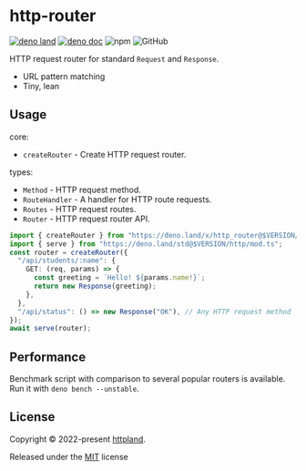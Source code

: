 # http-router

[![deno land](http://img.shields.io/badge/available%20on-deno.land/x-lightgrey.svg?logo=deno)](https://deno.land/x/http_router)
[![deno doc](https://doc.deno.land/badge.svg)](https://doc.deno.land/https/deno.land/x/http_router/mod.ts)
![npm](https://img.shields.io/npm/v/@httpland/http-router)
![GitHub](https://img.shields.io/github/license/httpland/http-router)

HTTP request router for standard `Request` and `Response`.

- URL pattern matching
- Tiny, lean

## Usage

core:

- `createRouter` - Create HTTP request router.

types:

- `Method` - HTTP request method.
- `RouteHandler` - A handler for HTTP route requests.
- `Routes` - HTTP request routes.
- `Router` - HTTP request router API.

```ts
import { createRouter } from "https://deno.land/x/http_router@$VERSION/mod.ts";
import { serve } from "https://deno.land/std@$VERSION/http/mod.ts";
const router = createRouter({
  "/api/students/:name": {
    GET: (req, params) => {
      const greeting = `Hello! ${params.name!}`;
      return new Response(greeting);
    },
  },
  "/api/status": () => new Response("OK"), // Any HTTP request method
});
await serve(router);
```

## Performance

Benchmark script with comparison to several popular routers is available. Run it
with `deno bench --unstable`.

## License

Copyright © 2022-present [httpland](https://github.com/httpland).

Released under the [MIT](./LICENSE) license
